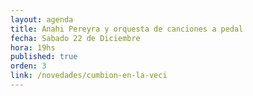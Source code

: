 ```yaml
---
layout: agenda
title: Anahi Pereyra y orquesta de canciones a pedal
fecha: Sabado 22 de Diciembre
hora: 19hs
published: true
orden: 3
link: /novedades/cumbion-en-la-veci
---
```

